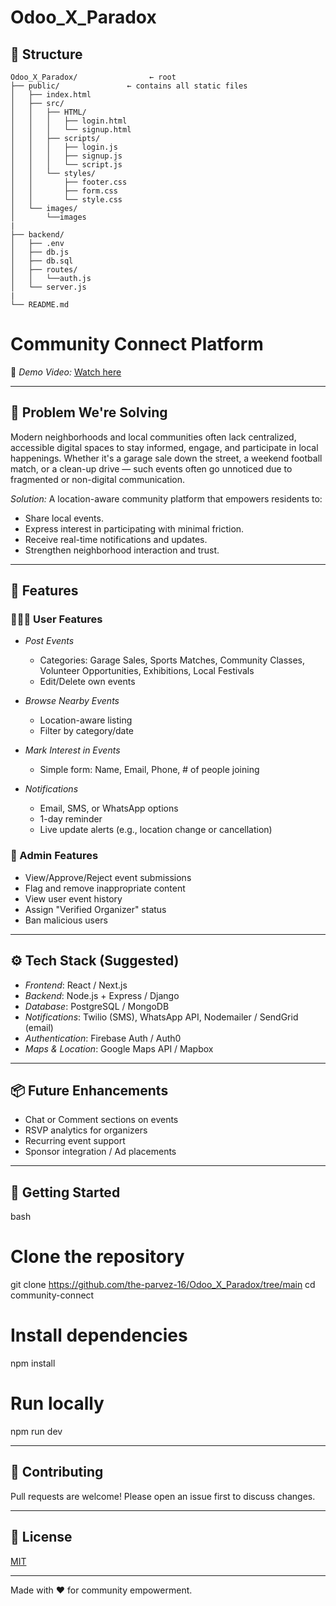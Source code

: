 # Odoo_X_Paradox

## 🧬 Structure

```
Odoo_X_Paradox/                ← root
├── public/               ← contains all static files
│   ├── index.html
│   ├── src/
│   │   ├── HTML/
│   │   │   ├── login.html
│   │   │   └── signup.html
│   │   ├── scripts/
│   │   │   ├── login.js
│   │   │   ├── signup.js
│   │   │   └── script.js
│   │   └── styles/
│   │       ├── footer.css
│   │       ├── form.css
│   │       └── style.css
│   └── images/
│       └──images 
|
├── backend/
│   ├── .env
│   ├── db.js
│   ├── db.sql
│   ├── routes/
│   │   └──auth.js
│   └── server.js
|                
└── README.md
```


# Community Connect Platform

[//]: # (Replace the link below with your actual demo video URL)
🎥 *Demo Video:* [Watch here](https://your-demo-video-link.com)

---

## 🚀 Problem We're Solving
Modern neighborhoods and local communities often lack centralized, accessible digital spaces to stay informed, engage, and participate in local happenings. Whether it's a garage sale down the street, a weekend football match, or a clean-up drive — such events often go unnoticed due to fragmented or non-digital communication.

*Solution:* A location-aware community platform that empowers residents to:
- Share local events.
- Express interest in participating with minimal friction.
- Receive real-time notifications and updates.
- Strengthen neighborhood interaction and trust.

---

## 🌟 Features

### 🧑‍🤝‍🧑 User Features
- *Post Events*
  - Categories: Garage Sales, Sports Matches, Community Classes, Volunteer Opportunities, Exhibitions, Local Festivals
  - Edit/Delete own events

- *Browse Nearby Events*
  - Location-aware listing
  - Filter by category/date

- *Mark Interest in Events*
  - Simple form: Name, Email, Phone, # of people joining

- *Notifications*
  - Email, SMS, or WhatsApp options
  - 1-day reminder
  - Live update alerts (e.g., location change or cancellation)

### 🔐 Admin Features
- View/Approve/Reject event submissions
- Flag and remove inappropriate content
- View user event history
- Assign "Verified Organizer" status
- Ban malicious users

---

## ⚙ Tech Stack (Suggested)
- *Frontend*: React / Next.js
- *Backend*: Node.js + Express / Django
- *Database*: PostgreSQL / MongoDB
- *Notifications*: Twilio (SMS), WhatsApp API, Nodemailer / SendGrid (email)
- *Authentication*: Firebase Auth / Auth0
- *Maps & Location*: Google Maps API / Mapbox

---

## 📦 Future Enhancements
- Chat or Comment sections on events
- RSVP analytics for organizers
- Recurring event support
- Sponsor integration / Ad placements

---

## 📌 Getting Started
bash
# Clone the repository
git clone https://github.com/the-parvez-16/Odoo_X_Paradox/tree/main
cd community-connect

# Install dependencies
npm install

# Run locally
npm run dev


---

## 🙌 Contributing
Pull requests are welcome! Please open an issue first to discuss changes.

---

## 📄 License
[MIT](./LICENSE)

---

Made with ❤ for community empowerment.
```
